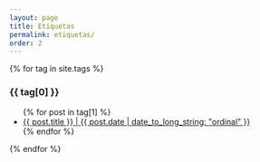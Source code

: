 ```yaml
---
layout: page
title: Etiquetas
permalink: etiquetas/
order: 2
---
```


{% for tag in site.tags %}
  <h3>{{ tag[0] }}</h3>
  <ul>
    {% for post in tag[1] %}
      <li><a href="{{ post.url }}">{{ post.title }} | {{ post.date | date_to_long_string: "ordinal" }}</a></li>
    {% endfor %}
  </ul>
{% endfor %}